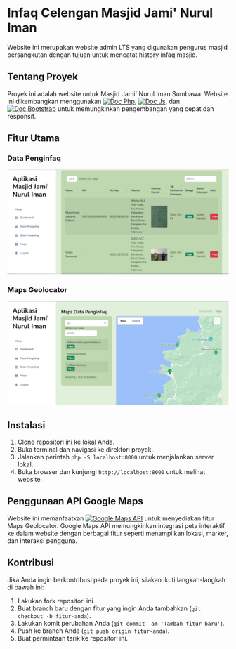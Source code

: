 # Infaq Celengan Masjid Jami' Nurul Iman

Website ini merupakan website admin LTS yang digunakan pengurus masjid bersangkutan dengan tujuan untuk mencatat history infaq masjid.

## Tentang Proyek

Proyek ini adalah website untuk Masjid Jami' Nurul Iman Sumbawa. Website ini dikembangkan menggunakan [![Doc Php](https://img.shields.io/badge/Doc-Php-red.svg)](https://www.php.net/docs.php), [![Doc Js](https://img.shields.io/badge/Doc-JavaScript-yellow.svg)](https://devdocs.io/javascript/), dan [![Doc Bootstrap](https://img.shields.io/badge/Doc-Bootstrap-blue.svg)](https://getbootstrap.com/docs/4.1/getting-started/introduction/) untuk memungkinkan pengembangan yang cepat dan responsif.

## Fitur Utama

### Data Penginfaq
![Logo Proyek](assets/images/Fitur1.JPG)

### Maps Geolocator
![Logo Proyek](assets/images/Fitur2.JPG)

## Instalasi

1. Clone repositori ini ke lokal Anda.
2. Buka terminal dan navigasi ke direktori proyek.
3. Jalankan perintah `php -S localhost:8000` untuk menjalankan server lokal.
4. Buka browser dan kunjungi `http://localhost:8000` untuk melihat website.

## Penggunaan API Google Maps

Website ini memanfaatkan [![Google Maps API](https://img.shields.io/badge/Doc-APIGoogleMaps-green.svg)](https://developers.google.com/maps/documentation) untuk menyediakan fitur Maps Geolocator. Google Maps API memungkinkan integrasi peta interaktif ke dalam website dengan berbagai fitur seperti menampilkan lokasi, marker, dan interaksi pengguna.

## Kontribusi

Jika Anda ingin berkontribusi pada proyek ini, silakan ikuti langkah-langkah di bawah ini:

1. Lakukan fork repositori ini.
2. Buat branch baru dengan fitur yang ingin Anda tambahkan (`git checkout -b fitur-anda`).
3. Lakukan komit perubahan Anda (`git commit -am 'Tambah fitur baru'`).
4. Push ke branch Anda (`git push origin fitur-anda`).
5. Buat permintaan tarik ke repositori ini.
